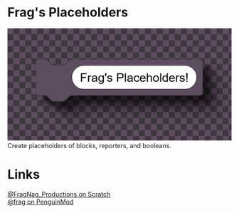 # Frag's Placeholders
<img src=".\Frag's Placeholders.png">
Create placeholders of blocks, reporters, and booleans.

# Links
<a href="https://scratch.mit.edu/users/FragNag_Productions">@FragNag_Productions on Scratch</a><br>
<a href="https://penguinmod.com/profile/?user=frag">@frag on PenguinMod</a><br>
